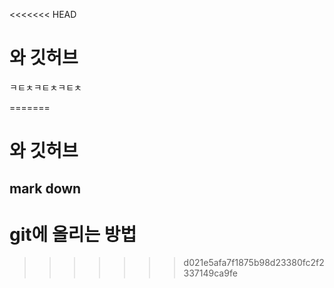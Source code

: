 <<<<<<< HEAD
# 와 깃허브



ㅋㅌㅊㅋㅌㅊㅋㅌㅊ

=======
# 와 깃허브
 
 ## mark down
 # git에 올리는 방법
>>>>>>> d021e5afa7f1875b98d23380fc2f2337149ca9fe
